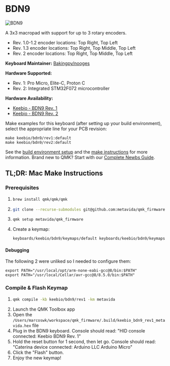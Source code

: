 # BDN9

![BDN9](https://cdn.shopify.com/s/files/1/1851/5125/products/image_bd8d9423-950e-4aad-bea5-665d896f879a_530x@2x.jpg?v=1547909493)

A 3x3 macropad with support for up to 3 rotary encoders.


* Rev. 1.0-1.2 encoder locations: Top Right, Top Left
* Rev. 1.3 encoder locations: Top Right, Top Middle, Top Left
* Rev. 2 encoder locations: Top Right, Top Middle, Top Left


**Keyboard Maintainer:** [Bakingpy/nooges](https://github.com/nooges)

**Hardware Supported:**
* Rev. 1: Pro Micro, Elite-C, Proton C
* Rev. 2: Integrated STM32F072 microcontroller

**Hardware Availability:**
* [Keebio - BDN9 Rev. 1](https://keeb.io/products/bdn9-3x3-9-key-macropad-rotary-encoder-support)
* [Keebio - BDN9 Rev. 2](https://keeb.io/products/bdn9-rev-2-3x3-9-key-macropad-rotary-encoder-and-rgb)

Make examples for this keyboard (after setting up your build environment), select the appropriate line for your PCB revision:

    make keebio/bdn9/rev1:default
    make keebio/bdn9/rev2:default

See the [build environment setup](https://docs.qmk.fm/#/getting_started_build_tools) and the [make instructions](https://docs.qmk.fm/#/getting_started_make_guide) for more information. Brand new to QMK? Start with our [Complete Newbs Guide](https://docs.qmk.fm/#/newbs).

## TL;DR: Mac Make Instructions

### Prerequisites

1. ```bash
   brew install qmk/qmk/qmk
   ```
1. ```bash
   git clone --recurse-submodules git@github.com:metavida/qmk_firmware.git
   ```
1. ```bash
   qmk setup metavida/qmk_firmware
   ```
1. Create a keymap:
   ```bash
   keyboards/keebio/bdn9/keymaps/default keyboards/keebio/bdn9/keymaps/metavida
   ```

#### Debugging

The following 2 were unliked so I needed to configure them:

```
export PATH="/usr/local/opt/arm-none-eabi-gcc@8/bin:$PATH"
export PATH="/usr/local/Cellar/avr-gcc@8/8.5.0/bin:$PATH"
```


### Compile & Flash Keymap

1. ```bash
   qmk compile -kb keebio/bdn9/rev1 -km metavida
   ```
1. Launch the QMK Toolbox app
1. Open the `/Users/marcoswk/workspace/qmk_firmware/.build/keebio_bdn9_rev1_metavida.hex` file
1. Plug in the BDN9 keyboard. Console should read: "HID console connected: Keebio BDN9 Rev. 1"
1. Hold the reset button for 1 second, then let go. Console should read: "Caterina device connected: Arduino LLC Arduino Micro"
1. Click the "Flash" button.
1. Enjoy the new keymap!
